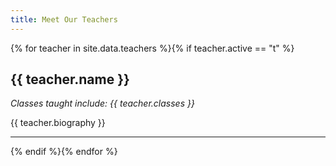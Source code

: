 ```yaml
---
title: Meet Our Teachers
---
```

{% for teacher in site.data.teachers %}{% if teacher.active == "t" %}

## {{ teacher.name }}

*Classes taught include: {{ teacher.classes }}*

{{ teacher.biography }}

---
{% endif %}{% endfor %}

